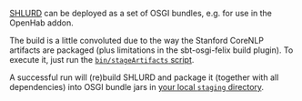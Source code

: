 [SHLURD](../README.md) can be deployed as a set of OSGI bundles, e.g. for use in the OpenHab addon.

The build is a little convoluted due to the way the Stanford CoreNLP artifacts are packaged (plus limitations in the sbt-osgi-felix build plugin).  To execute it, just run the [`bin/stageArtifacts` script](bin/stageArtifacts).

A successful run will (re)build SHLURD and package it (together with all dependencies) into OSGI bundle jars in [your local `staging` directory](staging).
